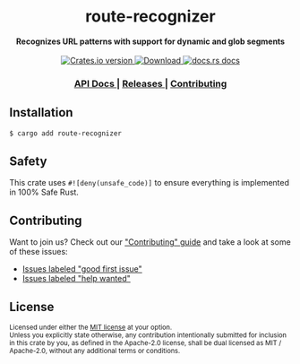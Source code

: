 <h1 align="center">route-recognizer</h1>
<div align="center">
  <strong>
    Recognizes URL patterns with support for dynamic and glob segments
  </strong>
</div>

<br />

<div align="center">
  <!-- Crates version -->
  <a href="https://crates.io/crates/route-recognizer">
    <img src="https://img.shields.io/crates/v/route-recognizer.svg?style=flat-square"
    alt="Crates.io version" />
  </a>
  <!-- Downloads -->
  <a href="https://crates.io/crates/route-recognizer">
    <img src="https://img.shields.io/crates/d/route-recognizer.svg?style=flat-square"
      alt="Download" />
  </a>
  <!-- docs.rs docs -->
  <a href="https://docs.rs/route-recognizer">
    <img src="https://img.shields.io/badge/docs-latest-blue.svg?style=flat-square"
      alt="docs.rs docs" />
  </a>
</div>

<div align="center">
  <h3>
    <a href="https://docs.rs/route-recognizer">
      API Docs
    </a>
    <span> | </span>
    <a href="https://github.com/http-rs/route-recognizer/releases">
      Releases
    </a>
    <span> | </span>
    <a href="https://github.com/http-rs/route-recognizer/blob/master.github/CONTRIBUTING.md">
      Contributing
    </a>
  </h3>
</div>

## Installation
```sh
$ cargo add route-recognizer
```

## Safety
This crate uses ``#![deny(unsafe_code)]`` to ensure everything is implemented in
100% Safe Rust.

## Contributing
Want to join us? Check out our ["Contributing" guide][contributing] and take a
look at some of these issues:

- [Issues labeled "good first issue"][good-first-issue]
- [Issues labeled "help wanted"][help-wanted]

[contributing]: https://github.com/http-rs/route-recognizer/blob/master.github/CONTRIBUTING.md
[good-first-issue]: https://github.com/http-rs/route-recognizer/labels/good%20first%20issue
[help-wanted]: https://github.com/http-rs/route-recognizer/labels/help%20wanted

## License

<sup>
Licensed under either the <a href="LICENSE-MIT">MIT license</a> at your option.
</sup>

<br/>

<sub>
Unless you explicitly state otherwise, any contribution intentionally submitted
for inclusion in this crate by you, as defined in the Apache-2.0 license, shall
be dual licensed as MIT / Apache-2.0, without any additional terms or
conditions.
</sub>
